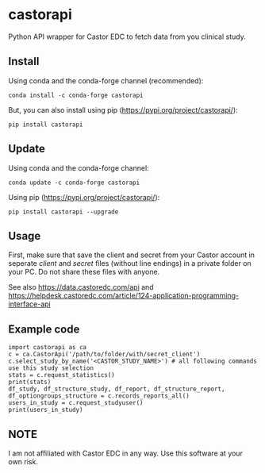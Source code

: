 # castorapi
Python API wrapper for Castor EDC to fetch data from you clinical study.

## Install
Using conda and the conda-forge channel (recommended):

    conda install -c conda-forge castorapi

But, you can also install using pip (https://pypi.org/project/castorapi/):

    pip install castorapi

## Update
Using conda and the conda-forge channel:

    conda update -c conda-forge castorapi

Using pip (https://pypi.org/project/castorapi/):

    pip install castorapi --upgrade

## Usage
First, make sure that save the client and secret from your Castor account in 
seperate *client* and *secret* files (without line endings) in a private 
folder on your PC. Do not share these files with anyone.    

See also https://data.castoredc.com/api and https://helpdesk.castoredc.com/article/124-application-programming-interface-api

## Example code
    import castorapi as ca
    c = ca.CastorApi('/path/to/folder/with/secret_client')
    c.select_study_by_name('<CASTOR_STUDY_NAME>') # all following commands use this study selection
    stats = c.request_statistics()
    print(stats)
    df_study, df_structure_study, df_report, df_structure_report, df_optiongroups_structure = c.records_reports_all()
    users_in_study = c.request_studyuser()
    print(users_in_study)
    
## NOTE
I am not affiliated with Castor EDC in any way. Use this software at your own risk.
